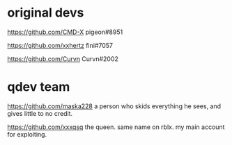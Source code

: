 # original devs
https://github.com/CMD-X    pigeon#8951

https://github.com/xxhertz  fini#7057

https://github.com/Curvn    Curvn#2002
# qdev team
https://github.com/maska228 a person who skids everything he sees, and gives little to no credit.

https://github.com/xxxqsq   the queen. same name on rblx. my main account for exploiting.